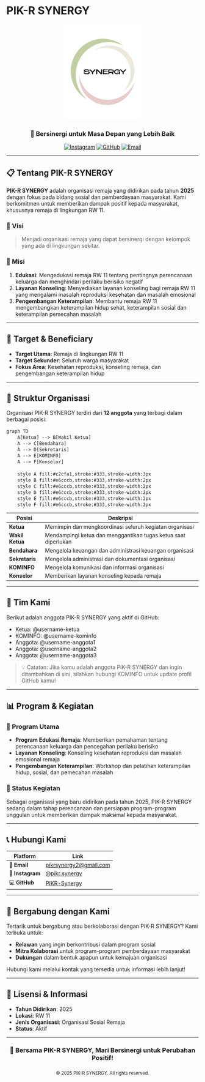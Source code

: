 # PIK-R SYNERGY

<div align="center">
  <!-- Logo akan ditambahkan di sini -->
  <img src="assets/SYNERGY.png" alt="PIK-R SYNERGY Logo" width="200">
  
  <h3>🤝 Bersinergi untuk Masa Depan yang Lebih Baik</h3>
  
  [![Instagram](https://img.shields.io/badge/Instagram-E4405F?style=for-the-badge&logo=instagram&logoColor=white)](https://www.instagram.com/pikr.synergy/)
  [![GitHub](https://img.shields.io/badge/GitHub-100000?style=for-the-badge&logo=github&logoColor=white)](https://github.com/PIKR-Synergy)
  [![Email](https://img.shields.io/badge/Email-D14836?style=for-the-badge&logo=gmail&logoColor=white)](mailto:pikrsynergy2@gmail.com)
</div>

---

## 📋 Tentang PIK-R SYNERGY

**PIK-R SYNERGY** adalah organisasi remaja yang didirikan pada tahun **2025** dengan fokus pada bidang sosial dan pemberdayaan masyarakat. Kami berkomitmen untuk memberikan dampak positif kepada masyarakat, khususnya remaja di lingkungan RW 11.

### 🎯 Visi
> Menjadi organisasi remaja yang dapat bersinergi dengan kelompok yang ada di lingkungan sekitar.

### 🚀 Misi
1. **Edukasi**: Mengedukasi remaja RW 11 tentang pentingnya perencanaan keluarga dan menghindari perilaku berisiko negatif
2. **Layanan Konseling**: Menyediakan layanan konseling bagi remaja RW 11 yang mengalami masalah reproduksi kesehatan dan masalah emosional  
3. **Pengembangan Keterampilan**: Membantu remaja RW 11 mengembangkan keterampilan hidup sehat, keterampilan sosial dan keterampilan pemecahan masalah

---

## 🎯 Target & Beneficiary

- **Target Utama**: Remaja di lingkungan RW 11
- **Target Sekunder**: Seluruh warga masyarakat
- **Fokus Area**: Kesehatan reproduksi, konseling remaja, dan pengembangan keterampilan hidup

---

## 🏢 Struktur Organisasi
Organisasi PIK-R SYNERGY terdiri dari **12 anggota** yang terbagi dalam berbagai posisi:

```mermaid
graph TD
    A[Ketua] --> B[Wakil Ketua]
    A --> C[Bendahara]
    A --> D[Sekretaris]
    A --> E[KOMINFO]
    A --> F[Konselor]
    
    style A fill:#c2cfa1,stroke:#333,stroke-width:3px
    style B fill:#e6cccb,stroke:#333,stroke-width:2px
    style C fill:#e6cccb,stroke:#333,stroke-width:2px
    style D fill:#e6cccb,stroke:#333,stroke-width:2px
    style E fill:#e6cccb,stroke:#333,stroke-width:2px
    style F fill:#e6cccb,stroke:#333,stroke-width:2px
```
| Posisi | Deskripsi |
|--------|-----------|
| **Ketua** | Memimpin dan mengkoordinasi seluruh kegiatan organisasi |
| **Wakil Ketua** | Mendampingi ketua dan menggantikan tugas ketua saat diperlukan |
| **Bendahara** | Mengelola keuangan dan administrasi keuangan organisasi |
| **Sekretaris** | Mengelola administrasi dan dokumentasi organisasi |
| **KOMINFO** | Mengelola komunikasi dan informasi organisasi |
| **Konselor** | Memberikan layanan konseling kepada remaja |

---

## 👥 Tim Kami
Berikut adalah anggota PIK-R SYNERGY yang aktif di GitHub:

- Ketua: @username-ketua
- KOMINFO: @username-kominfo
- Anggota: @username-anggota1
- Anggota: @username-anggota2
- Anggota: @username-anggota3

> 💡 Catatan: Jika kamu adalah anggota PIK-R SYNERGY dan ingin ditambahkan di sini, silahkan hubungi KOMINFO untuk update profil GitHub kamu!



---

## 📊 Program & Kegiatan

### 🌟 Program Utama
- **Program Edukasi Remaja**: Memberikan pemahaman tentang perencanaan keluarga dan pencegahan perilaku berisiko
- **Layanan Konseling**: Konseling kesehatan reproduksi dan masalah emosional remaja
- **Pengembangan Keterampilan**: Workshop dan pelatihan keterampilan hidup, sosial, dan pemecahan masalah

### 📅 Status Kegiatan
Sebagai organisasi yang baru didirikan pada tahun 2025, PIK-R SYNERGY sedang dalam tahap perencanaan dan persiapan program-program unggulan untuk memberikan dampak maksimal kepada masyarakat.

---

## 📞 Hubungi Kami

<div align="center">
  
| Platform | Link |
|----------|------|
| 📧 **Email** | [pikrsynergy2@gmail.com](mailto:pikrsynergy2@gmail.com) |
| 📱 **Instagram** | [@pikr.synergy](https://www.instagram.com/pikr.synergy/) |
| 💻 **GitHub** | [PIKR-Synergy](https://github.com/PIKR-Synergy) |

</div>

---

## 🤝 Bergabung dengan Kami

Tertarik untuk bergabung atau berkolaborasi dengan PIK-R SYNERGY? Kami terbuka untuk:

- **Relawan** yang ingin berkontribusi dalam program sosial
- **Mitra Kolaborasi** untuk program-program pemberdayaan masyarakat
- **Dukungan** dalam bentuk apapun untuk kemajuan organisasi

Hubungi kami melalui kontak yang tersedia untuk informasi lebih lanjut!

---

## 📄 Lisensi & Informasi

- **Tahun Didirikan**: 2025
- **Lokasi**: RW 11
- **Jenis Organisasi**: Organisasi Sosial Remaja
- **Status**: Aktif

---

<div align="center">
  <h3>💙 Bersama PIK-R SYNERGY, Mari Bersinergi untuk Perubahan Positif!</h3>
  
  <sub>© 2025 PIK-R SYNERGY. All rights reserved.</sub>
</div>
